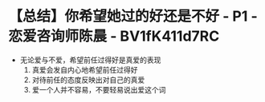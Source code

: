 # 【总结】你希望她过的好还是不好 - P1 - 恋爱咨询师陈晨 - BV1fK411d7RC

-   无论爱与不爱，希望前任过得好是真爱的表现
    1.  真爱会发自内心地希望前任过得好
    2.  对待前任的态度反映出对自己的真爱
    3.  爱一个人并不容易，不要轻易说出爱这个词